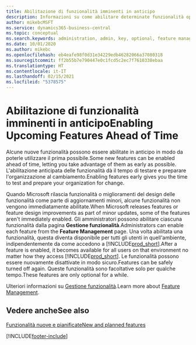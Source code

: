 ```yaml
---
title: Abilitazione di funzionalità imminenti in anticipo
description: Informazioni su come abilitare determinate funzionalità opzionali prima che diventino obbligatorie.
author: mikebcMSFT
ms.service: dynamics365-business-central
ms.topic: conceptual
ms.search.keywords: administration, admin, key, optional, feature management, early access, preview
ms.date: 10/01/2020
ms.author: mikebc
ms.openlocfilehash: eb4eafe98f0d31e34229edb46282066a37080318
ms.sourcegitcommit: ff2b55b7e790447e0c1fcd5c2ec7f7610338ebaa
ms.translationtype: HT
ms.contentlocale: it-IT
ms.lasthandoff: 02/15/2021
ms.locfileid: "5378575"
---
```

# <a name="enabling-upcoming-features-ahead-of-time"></a><span data-ttu-id="c9838-103">Abilitazione di funzionalità imminenti in anticipo</span><span class="sxs-lookup"><span data-stu-id="c9838-103">Enabling Upcoming Features Ahead of Time</span></span>

<span data-ttu-id="c9838-104">Alcune nuove funzionalità possono essere abilitate in anticipo in modo da poterle utilizzare il prima possibile.</span><span class="sxs-lookup"><span data-stu-id="c9838-104">Some new features can be enabled ahead of time, letting you take advantage of them as early as possible.</span></span> <span data-ttu-id="c9838-105">L'abilitazione anticipata delle funzionalità dà il tempo di testare e preparare l'organizzazione al cambiamento.</span><span class="sxs-lookup"><span data-stu-id="c9838-105">Enabling features early gives you the time to test and prepare your organization for change.</span></span>

<span data-ttu-id="c9838-106">Quando Microsoft rilascia funzionalità o miglioramenti del design delle funzionalità come parte di aggiornamenti minori, alcune funzionalità non vengono immediatamente abilitate.</span><span class="sxs-lookup"><span data-stu-id="c9838-106">When Microsoft releases features or feature design improvements as part of minor updates, some of the features aren't immediately enabled.</span></span> <span data-ttu-id="c9838-107">Gli amministratori possono abilitare ciascuna funzionalità dalla pagina **Gestione funzionalità**.</span><span class="sxs-lookup"><span data-stu-id="c9838-107">Administrators can enable each feature from the **Feature Management** page.</span></span> <span data-ttu-id="c9838-108">Una volta abilitata una funzionalità, questa diventa disponibile per tutti gli utenti in quell'ambiente, indipendentemente da come accedono a [!INCLUDE[prod_short](includes/prod_short.md)].</span><span class="sxs-lookup"><span data-stu-id="c9838-108">After a feature is enabled, it becomes available for all users on that environment no matter how they access [!INCLUDE[prod_short](includes/prod_short.md)].</span></span> <span data-ttu-id="c9838-109">Le funzionalità possono essere nuovamente disattivate in modo sicuro.</span><span class="sxs-lookup"><span data-stu-id="c9838-109">Features can be safely turned off again.</span></span> <span data-ttu-id="c9838-110">Queste funzionalità sono facoltative solo per qualche tempo.</span><span class="sxs-lookup"><span data-stu-id="c9838-110">These features are only optional for a while.</span></span>

<span data-ttu-id="c9838-111">Ulteriori informazioni su [Gestione funzionalità](/dynamics365/business-central/dev-itpro/administration/feature-management).</span><span class="sxs-lookup"><span data-stu-id="c9838-111">Learn more about [Feature Management](/dynamics365/business-central/dev-itpro/administration/feature-management).</span></span>  

## <a name="see-also"></a><span data-ttu-id="c9838-112">Vedere anche</span><span class="sxs-lookup"><span data-stu-id="c9838-112">See also</span></span>

[<span data-ttu-id="c9838-113">Funzionalità nuove e pianificate</span><span class="sxs-lookup"><span data-stu-id="c9838-113">New and planned features</span></span>](https://aka.ms/Dynamics365ReleasePlan)  


[!INCLUDE[footer-include](includes/footer-banner.md)]